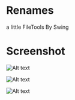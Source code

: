 # Renames

a little FileTools By Swing

# Screenshot

![Alt text](https://github.com/bournev/Renames/blob/master/pictures/%E6%96%87%E6%9C%AC%E6%9B%BF%E6%8D%A2.png)


![Alt text](https://github.com/bournev/Renames/blob/master/pictures/%E6%95%B0%E5%AD%97%E6%9B%BF%E6%8D%A2.png)


![Alt text](https://github.com/bournev/Renames/blob/master/pictures/%E5%88%97%E6%96%87%E4%BB%B6%E5%90%8D.png)




